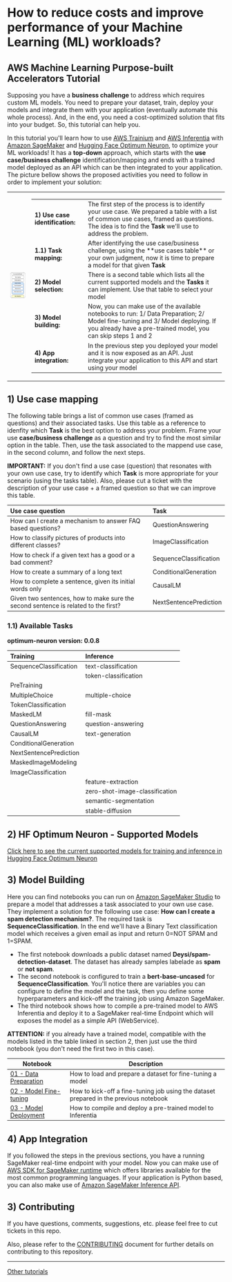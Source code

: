 # How to reduce costs and improve performance of your Machine Learning (ML) workloads?
## AWS Machine Learning Purpose-built Accelerators Tutorial

Supposing you have a **business challenge** to address which requires custom ML models. You need to prepare your dataset, train, deploy your models and integrate them with your application (eventually automate this whole process). And, in the end, you need a cost-optimized solution that fits into your budget. So, this tutorial can help you.

In this tutorial you'll learn how to use [AWS Trainium](https://aws.amazon.com/machine-learning/trainium/) and [AWS Inferentia](https://aws.amazon.com/machine-learning/inferentia/) with [Amazon SageMaker](https://aws.amazon.com/sagemaker/) and [Hugging Face Optimum Neuron](https://huggingface.co/docs/optimum-neuron/index), to optimize your ML workloads! It has a **top-down** approach, which starts with the **use case/business challenge** identification/mapping and ends with a trained model deployed as an API which can be then integrated to your application. The picture bellow shows the proposed activities you need to follow in order to implement your solution:  

<table>
    <tr>
        <td><img src="purpose-built-accelerators/docs/imgs/01_activities.png"></img></td>
        <td>
            <table>
                <tr><td><strong>1) Use case identification:</strong></td><td>The first step of the process is to identify your use case. We prepared a table with a list of common use cases, framed as questions. The idea is to find the <b>Task</b> we'll use to address the problem.</td></tr>
                <tr><td><strong>1.1) Task mapping:</strong></td><td>After identifying the use case/business challenge, using the **use cases table** or your own judgment, now it is time to prepare a model for that given <b>Task</b></td></tr>
                <tr><td><strong>2) Model selection:</strong></td><td>There is a second table which lists all the current supported models and the <b>Tasks</b> it can implement. Use that table to select your model</td></tr>
                <tr><td><strong>3) Model building:</strong></td><td>Now, you can make use of the available notebooks to run: 1/ Data Preparation; 2/ Model fine-tuning and 3/ Model deploying. If you already have a pre-trained model, you can skip steps 1 and 2</td></tr>
                <tr><td><strong>4) App integration:</strong></td><td>In the previous step you deployed your model and it is now exposed as an API. Just integrate your application to this API and start using your model</td></tr>
            </table>
        </td>
    </tr>
</table>

 
## 1) Use case mapping

The following table brings a list of common use cases (framed as questions) and their associated tasks. Use this table as a reference to idenfity which **Task** is the best option to address your problem. Frame your use **case/business challenge** as a question and try to find the most similar option in the table. Then, use the task associated to the mappend use case, in the second column, and follow the next steps. 

**IMPORTANT:** If you don't find a use case (question) that resonates with your own use case, try to identify which **Task** is more appropriate for your scenario (using the tasks table). Also, please cut a ticket with the description of your use case + a framed question so that we can improve this table.

|Use case question|Task|
|:-|:-|
|How can I create a mechanism to answer FAQ based questions?|QuestionAnswering|
|How to classify pictures of products into different classes?|ImageClassification|
|How to check if a given text has a good or a bad comment?|SequenceClassification|
|How to create a summary of a long text|ConditionalGeneration|
|How to complete a sentence, given its initial words only|CausalLM|
|Given two sentences, how to make sure the second sentence is related to the first?|NextSentencePrediction|

### 1.1) Available Tasks
**optimum-neuron version: 0.0.8**

|Training|Inference|
|:-|:-|
|SequenceClassification|text-classification|
||token-classification|
|PreTraining||
|MultipleChoice|multiple-choice|
|TokenClassification||
|MaskedLM|fill-mask|
|QuestionAnswering|question-answering|
|CausalLM|text-generation|
|ConditionalGeneration||
|NextSentencePrediction||
|MaskedImageModeling||
|ImageClassification||
||feature-extraction|
||zero-shot-image-classification|
||semantic-segmentation|
||stable-diffusion|

## 2) HF Optimum Neuron - Supported Models

[Click here to see the current supported models for training and inference in Hugging Face Optimum Neuron](purpose-built-accelerators/docs/optimum_neuron_models.md)

## 3) Model Building
Here you can find notebooks you can run on [Amazon SageMaker Studio](https://aws.amazon.com/sagemaker/studio/) to prepare a model that addresses a task associated to your own use case. They implement a solution for the following use case: **How can I create a spam detection mechanism?**. The required task is **SequenceClassification**. In the end we'll have a Binary Text classification model which receives a given email as input and return 0=NOT SPAM and 1=SPAM.

- The first notebook downloads a public dataset named **Deysi/spam-detection-dataset**. The dataset has already samples labelade as **spam** or **not spam**. 
- The second notebook is configured to train a **bert-base-uncased** for **SequenceClassification**. You'll notice there are variables you can configure to define the model and the task, then you define some hyperparameters and kick-off the training job using Amazon SageMaker.
- The third notebook shows how to compile a pre-trained model to AWS Inferentia and deploy it to a SageMaker real-time Endpoint which will exposes the model as a simple API (WebService).

**ATTENTION:** if you already have a trained model, compatible with the models listed in the table linked in section 2, then just use the third notebook (you don't need the first two in this case).

|Notebook|Description|
|-|-|
|[01 - Data Preparation](purpose-built-accelerators/notebooks/01_DatasetPreparation.ipynb)|How to load and prepare a dataset for fine-tuning a model|
|[02 - Model Fine-tuning](purpose-built-accelerators/notebooks/02_ModelFineTuning.ipynb)|How to kick-off a fine-tuning job using the dataset prepared in the previous notebook|
|[03 - Model Deployment](purpose-built-accelerators/notebooks/03_ModelInference.ipynb)|How to compile and deploy a pre-trained model to Inferentia|

## 4) App Integration

If you followed the steps in the previous sections, you have a running SageMaker real-time endpoint with your model. Now you can make use of [AWS SDK for SageMaker runtime](https://aws.amazon.com/developer/tools/) which offers libraries available for the most common programming languages. If your application is Python based, you can also make use of [Amazon SageMaker Inference API](https://sagemaker.readthedocs.io/en/stable/api/inference/index.html).

## 3) Contributing
If you have questions, comments, suggestions, etc. please feel free to cut tickets in this repo.

Also, please refer to the [CONTRIBUTING](CONTRIBUTING.md) document for further details on contributing to this repository.

----
[Other tutorials](TUTORIALS.md)